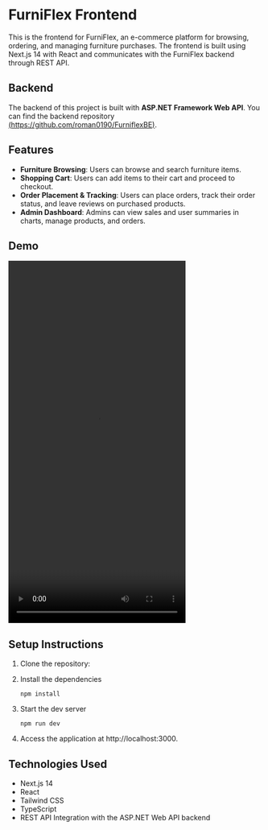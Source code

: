 # FurniFlex Frontend

This is the frontend for FurniFlex, an e-commerce platform for browsing, ordering, and managing furniture purchases. The frontend is built using Next.js 14 with React and communicates with the FurniFlex backend through REST API.


## Backend
The backend of this project is built with **ASP.NET Framework Web API**. You can find the backend repository [(https://github.com/roman0190/FurniflexBE)](https://github.com/roman0190/FurniflexBE).

## Features

-   **Furniture Browsing**: Users can browse and search furniture items.
-   **Shopping Cart**: Users can add items to their cart and proceed to checkout.
-   **Order Placement & Tracking**: Users can place orders, track their order status, and leave reviews on purchased products.
-   **Admin Dashboard**: Admins can view sales and user summaries in charts, manage products, and orders.

## Demo

<video src="https://github.com/user-attachments/assets/c4f01e3a-f060-49d1-a06c-5a475cbe3562" width="352" height="720"></video>


## Setup Instructions

1. Clone the repository:
2. Install the dependencies
    ```
    npm install
    ```
3. Start the dev server

    ```
    npm run dev
    ```

4. Access the application at http://localhost:3000.

## Technologies Used

-   Next.js 14
-   React
-   Tailwind CSS
-   TypeScript
-   REST API Integration with the ASP.NET Web API backend
````
